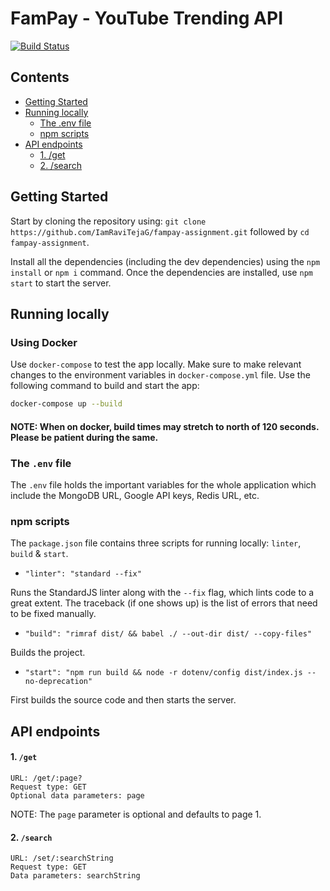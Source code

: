 # FamPay - YouTube Trending API

[![Build Status](https://travis-ci.com/IamRaviTejaG/fampay-assignment.svg?token=vvf8z6vQwjyH6vRq8cg5&branch=master)](https://travis-ci.com/IamRaviTejaG/fampay-assignment)

## Contents
- [Getting Started](#getting-started)
- [Running locally](#running-locally)
  - [The .env file](#the-env-file)
  - [npm scripts](#npm-scripts)
- [API endpoints](#api-endpoints)
    - [1. /get](#1-get)
    - [2. /search](#2-search)

## Getting Started
Start by cloning the repository using: `git clone https://github.com/IamRaviTejaG/fampay-assignment.git` followed by `cd fampay-assignment`.

Install all the dependencies (including the dev dependencies) using the `npm install` or `npm i` command. Once the dependencies are installed, use `npm start` to start the server.

## Running locally
### Using Docker
Use `docker-compose` to test the app locally. Make sure to make relevant changes to the environment variables in `docker-compose.yml` file. Use the following command to build and start the app:
```bash
docker-compose up --build
```
#### NOTE: When on docker, build times may stretch to north of 120 seconds. Please be patient during the same.

### The `.env` file
The `.env` file holds the important variables for the whole application which include the MongoDB URL, Google API keys, Redis URL, etc.

### npm scripts
The `package.json` file contains three scripts for running locally: `linter`, `build` & `start`.

- `"linter": "standard --fix"`

Runs the StandardJS linter along with the `--fix` flag, which lints code to a great extent. The traceback (if one shows up) is the list of errors that need to be fixed manually.

- `"build": "rimraf dist/ && babel ./ --out-dir dist/ --copy-files"`

Builds the project.

- `"start": "npm run build && node -r dotenv/config dist/index.js --no-deprecation"`

First builds the source code and then starts the server.

## API endpoints
#### 1. `/get`
```
URL: /get/:page?
Request type: GET
Optional data parameters: page
```

NOTE: The `page` parameter is optional and defaults to page 1.

#### 2. `/search`
```
URL: /set/:searchString
Request type: GET
Data parameters: searchString
```
